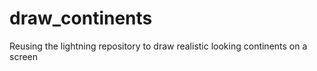 # draw_continents
Reusing the lightning repository to draw realistic looking continents on a screen
